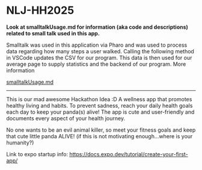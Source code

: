 # NLJ-HH2025

**Look at smalltalkUsage.md for information (aka code and descriptions) related to small talk used in this app.**

Smalltalk was used in this application via Pharo and was used to process data regarding how many steps a user walked. Calling the following method in VSCode updates the CSV for our program. This data is then used for our average page to supply statistics and the backend of our program. More information 

[smalltalkUsage.md]([url](https://github.com/l4phs/NLJ-HH2025/blob/main/smalltalkUsage.md))

------------------------------------------------------------------------------------------------------------------------------

This is our mad awesome Hackathon Idea :D
A wellness app that promotes healthy living and habits. To prevent sadness, reach your daily health goals each day to keep your panda(s) alive! The app is cute and user-friendly and documents every aspect of your health journey. 

No one wants to be an evil animal killer, so meet your fitness goals and keep that cute little panda ALIVE! (if this is not motivating enough...where is your humanity?)


Link to expo startup info: https://docs.expo.dev/tutorial/create-your-first-app/
